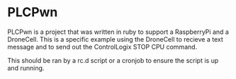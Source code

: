PLCPwn
======

PLCPwn is a project that was written in ruby to support a RaspberryPi and a DroneCell. 
This is a specific example using the DroneCell to recieve a text message and to send
out the ControlLogix STOP CPU command. 

This should be ran by a rc.d script or a cronjob to ensure the script is up and running. 


